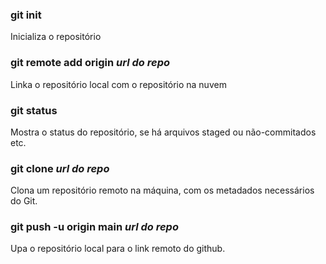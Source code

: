 ### git init
Inicializa o repositório

### git remote add origin *url do repo*
Linka o repositório local com o repositório na nuvem

### git status
Mostra o status do repositório, se há arquivos staged ou não-commitados etc.

### git clone *url do repo*
Clona um repositório remoto na máquina, com os metadados necessários do Git.

### git push -u origin main *url do repo*
Upa o repositório local para o link remoto do github.